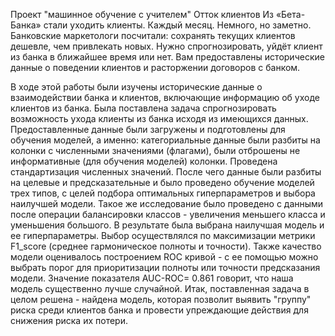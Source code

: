 Проект "машинное обучение с учителем"
Отток клиентов
Из «Бета-Банка» стали уходить клиенты. Каждый месяц. Немного, но заметно. Банковские маркетологи посчитали: сохранять текущих клиентов дешевле, чем привлекать новых.
Нужно спрогнозировать, уйдёт клиент из банка в ближайшее время или нет. Вам предоставлены исторические данные о поведении клиентов и расторжении договоров с банком.

В ходе этой работы были изучены исторические данные о взаимодействии банка и клиентов, включающие информацию об уходе клиентов из банка. Была поставлена задача спрогнозировать возможность ухода клиенты из банка исходя из имеющихся данных. Предоставленные данные были загружены и подготовлены для обучения моделей, а именно: категориальные данные были разбиты на колонки с численными значениями (флагами), были отброшены не информативные (для обучения моделей) колонки. Проведена стандартизация численных значений. После чего данные были разбиты на целевые и предсказательные и было проведено обучение моделей трех типов, с целей подбора оптимальных гиперпараметров и выбора наилучшей модели. Такое же исследование было проведено с данными после операции балансировки классов - увеличения меньшего класса и уменьшения большого. В результате была выбрана наилучшая модель и ее гиперпараметры. Выбор осуществлялся по максимизации метрики F1_score (среднее гармоническое полноты и точности). Также качество модели оценивалось построением ROC кривой - с ее помощью можно выбрать порог для приоритизации полноты или точности предсказания модели. Значение показателя AUC-ROC= 0.861 говорит, что наша модель существенно лучше случайной. Итак, поставленная задача в целом решена - найдена модель, которая позволит выявить "группу" риска среди клиентов банка и провести упреждающие действия для снижения риска их потери.